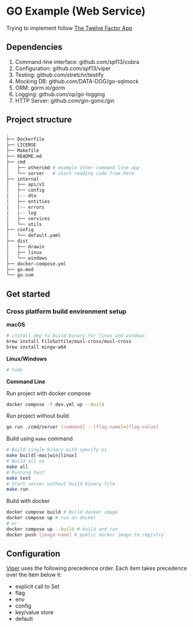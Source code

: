 # GO Example (Web Service)

Trying to implement follow [The Twelve Factor App](https://12factor.net/)

## Dependencies

1. Command-line interface: github.com/spf13/cobra
2. Configuration: github.com/spf13/viper
3. Testing: github.com/stretchr/testify
4. Mocking DB: github.com/DATA-DOG/go-sqlmock
5. ORM: gorm.io/gorm
6. Logging: github.com/op/go-logging
7. HTTP Server: github.com/gin-gonic/gin

## Project structure

```sh
.
├── Dockerfile
├── LICENSE
├── Makefile
├── README.md
├── cmd
│   ├── othercmd # example other command line app
│   └── server   # start reading code from here
├── internal
│   ├── api/v1
│   ├── config
|   |-- dto
│   ├── entities
|   |-- errors
|   |-- log
│   ├── services
│   └── utils
├── config
│   └── default.yaml
├── dist
│   ├── drawin
│   ├── linux
│   └── windows
├── docker-compose.yml
├── go.mod
└── go.sum
```

## Get started

### Cross platform build environment setup

**macOS**

```sh
# install dep to build binary for linux and windows
brew install FiloSottile/musl-cross/musl-cross
brew install mingw-w64
```

**Linux/Windows**

```sh
# todo
```

**Command Line**

Run project with docker compose

```sh
docker compose -f dev.yml up --build
```

Run project without build

```sh
go run ./cmd/server [command] --[flag-name]=[flag-value]
```

Build using `make` command

```sh
# Build single binary with specify os
make build[-mac|win|linux]
# Build all os
make all
# Running test
make test
# Start server without build binary file
make run
```

Build with docker

```sh
docker compose build # build docker image
docker compose up # run on docker
# or
docker compose up --build # build and run
docker push [image-name] # public docker image to registry
```


## Configuration

[Viper](https://github.com/spf13/viper#why-viper) uses the following precedence order. Each item takes precedence over the item below it:

- explicit call to Set
- flag
- env
- config
- key/value store
- default
